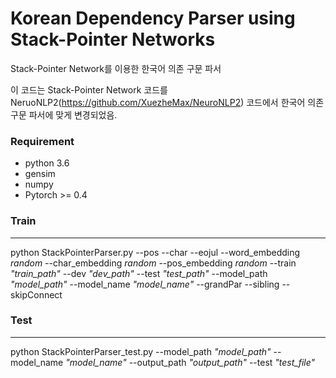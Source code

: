 
# Korean Dependency Parser using Stack-Pointer Networks
Stack-Pointer Network를 이용한 한국어 의존 구문 파서 

이 코드는 Stack-Pointer Network 코드를 NeruoNLP2(https://github.com/XuezheMax/NeuroNLP2) 코드에서 한국어 의존 구문 파서에 맞게 변경되었음.

### Requirement
- python 3.6
- gensim
- numpy
- Pytorch >= 0.4

### Train

------

python StackPointerParser.py  --pos --char --eojul --word_embedding *random* --char_embedding *random* --pos_embedding *random* --train *"train_path"* --dev *"dev_path"* --test *"test_path"* --model_path *"model_path"* --model_name *"model_name"* --grandPar --sibling --skipConnect

### Test

------

python StackPointerParser_test.py --model_path *"model_path"* --model_name *"model_name"* --output_path *"output_path"* --test *"test_file"* 

